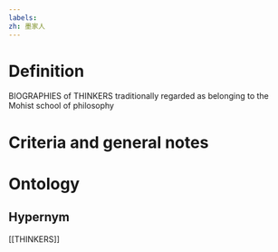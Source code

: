 ```yaml
---
labels: 
zh: 墨家人
---
```


# Definition
BIOGRAPHIES of THINKERS traditionally regarded as belonging to the Mohist school of philosophy
# Criteria and general notes
# Ontology

## Hypernym
[[THINKERS]]